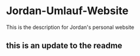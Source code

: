 # Jordan-Umlauf-Website
This is the description for Jordan's personal website
## this is an update to the readme